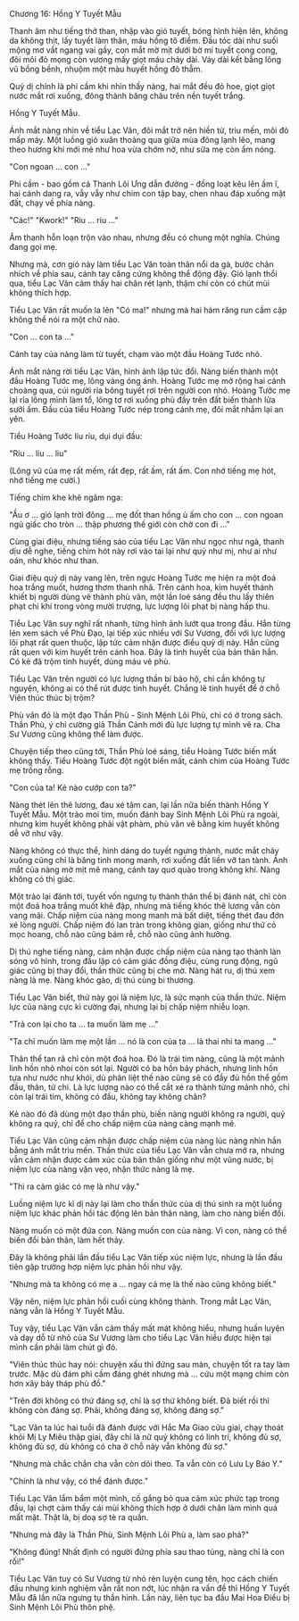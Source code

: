 Chương 16: Hồng Y Tuyết Mẫu 

Thanh âm như tiếng thở than, nhập vào gió tuyết, bóng hình hiện lên, không da không thịt, lấy tuyết làm thân, máu hồng tô điểm. Đầu tóc dài như suối mộng mơ vắt ngang vai gầy, con mắt mờ mịt dưới bờ mi tuyết cong cong, đôi môi đỏ mọng còn vương mấy giọt máu chảy dài. Váy dài kết bằng lông vũ bồng bềnh, nhuộm một màu huyết hồng đỏ thẫm. 

Quỷ dị chính là phi cầm khi nhìn thấy nàng, hai mắt đều đỏ hoe, giọt giọt nước mắt rơi xuống, đông thành băng châu trên nền tuyết trắng. 

Hồng Y Tuyết Mẫu. 

Ánh mắt nàng nhìn về tiểu Lạc Vân, đôi mắt trở nên hiền từ, trìu mến, môi đỏ mấp máy. Một luồng gió xuân thoảng qua giữa mùa đông lạnh lẽo, mang theo hương khí mới mẻ như hoa vừa chớm nở, như sữa mẹ còn ấm nóng. 

"Con ngoan ... con ..."

Phi cầm - bao gồm cả Thanh Lôi Ưng dẫn đường - đồng loạt kêu lên ầm ĩ, hai cánh dang ra, vẫy vẫy như chim con tập bay, chen nhau đáp xuống mặt đất, chạy về phía nàng.

"Các!" "Kwork!" "Riu ... riu ..." 

Âm thanh hỗn loạn trộn vào nhau, nhưng đều có chung một nghĩa. Chúng đang gọi mẹ. 

Nhưng mà, cơn gió này làm tiểu Lạc Vân toàn thân nổi da gà, bước chân nhích về phía sau, cánh tay căng cứng không thể động đậy. Gió lạnh thổi qua, tiểu Lạc Vân cảm thấy hai chân rét lạnh, thậm chí còn có chút mùi không thích hợp. 

Tiểu Lạc Vân rất muốn la lên "Có ma!" nhưng mà hai hàm răng run cầm cập không thể nói ra một chữ nào. 

"Con ... con ta ..." 

Cánh tay của nàng làm từ tuyết, chạm vào một đầu Hoàng Tước nhỏ. 

Ánh mắt nàng rời tiểu Lạc Vân, hình ảnh lập tức đổi. Nàng biến thành một đầu Hoàng Tước mẹ, lông vàng óng ánh. Hoàng Tước mẹ mở rộng hai cánh choàng qua, cúi người rỉa bông tuyết rơi trên người con nhỏ. Hoàng Tước mẹ lại rỉa lông mình làm tổ, lông tơ rơi xuống phủ đầy trên đất biến thành lửa sưởi ấm. Đầu của tiểu Hoàng Tước nép trong cánh mẹ, đôi mắt nhắm lại an yên. 

Tiểu Hoàng Tước líu ríu, dụi dụi đầu:

"Riu ... liu ... liu"

(Lông vũ của mẹ rất mếm, rất đẹp, rất ấm, rất ấm. Con nhớ tiếng mẹ hót, nhớ tiếng mẹ cười.) 

Tiếng chim khe khẽ ngâm nga: 

"Ầu ơ ... gió lạnh trời đông ... mẹ đốt than hồng ủ ấm cho con ... con ngoan ngủ giấc cho tròn ... thập phương thế giới còn chờ con đi ..."

Cùng giai điệu, nhưng tiếng sáo của tiểu Lạc Vân như ngọc như ngà, thanh dịu dễ nghe, tiếng chim hót này rơi vào tai lại như quỷ như mị, như ai như oán, như khóc như than. 

Giai điệu quỷ dị này vang lên, trên ngực Hoàng Tước mẹ hiện ra một đoá hoa trắng muốt, hương thơm thanh nhã. Trên cánh hoa, kim huyết thánh khiết bị người dùng vẽ thành phù văn, một lần loé sáng đều thu lấy thiên phạt chi khí trong vòng mười trượng, lực lượng lôi phạt bị nàng hấp thu. 

Tiểu Lạc Vân suy nghĩ rất nhanh, từng hình ảnh lướt qua trong đầu. Hắn từng lén xem sách về Phù Đạo, lại tiếp xúc nhiều với Sư Vương, đối với lực lượng lôi phạt rất quen thuộc, lập tức cảm nhận được điều quỷ dị này. Hắn cũng rất quen với kim huyết trên cánh hoa. Đây là tinh huyết của bản thân hắn. Có kẻ đã trộm tinh huyết, dùng máu vẽ phù. 

Tiểu Lạc Vân trên người có lực lượng thần bí bảo hộ, chỉ cần không tự nguyện, không ai có thể rút được tinh huyết. Chẳng lẽ tinh huyết để ở chỗ Viên thúc thúc bị trộm? 

Phù văn đó là một đạo Thần Phù - Sinh Mệnh Lôi Phù, chỉ có ở trong sách. Thần Phù, ý chỉ cường giả Thần Cảnh mới đủ lực lượng tự mình vẽ ra. Cha Sư Vương cũng không thể làm được. 

Chuyện tiếp theo cũng tới, Thần Phù loé sáng, tiểu Hoàng Tước biến mất không thấy. Tiểu Hoàng Tước đột ngột biến mất, cánh chim của Hoàng Tước mẹ trống rỗng. 

"Con của ta! Kẻ nào cướp con ta?" 

Nàng thét lên thê lương, đau xé tâm can, lại lần nữa biến thành Hồng Y Tuyết Mẫu. Một trảo moi tim, muốn đánh bay Sinh Mệnh Lôi Phù ra ngoài, nhưng kim huyết không phải vật phàm, phù văn vẽ bằng kim huyết không dễ vỡ như vậy. 

Nàng không có thực thể, hình dáng do tuyết ngưng thành, nước mắt chảy xuống cũng chỉ là băng tinh mong manh, rơi xuống đất liền vỡ tan tành. Ánh mắt của nàng mờ mịt mê mang, cánh tay quơ quào trong không khí. Nàng không có thị giác. 

Một trảo lại đánh tới, tuyết vốn ngưng tụ thành thân thể bị đánh nát, chỉ còn một đoá hoa trắng muốt khẽ đập, nhưng mà tiếng khóc thê lương vẫn còn vang mãi. Chấp niệm của nàng mong manh mà bất diệt, tiếng thét đau đớn xé lòng người. Chấp niệm đó lan tràn trong không gian, giống như thứ cỏ mọc hoang, chỗ nào cũng bám rễ, chỗ nào cũng ảnh hưởng. 

Dị thú nghe tiếng nàng, cảm nhận được chấp niệm của nàng tạo thành làn sóng vô hình, trong đầu lập có cảm giác đồng điệu, cùng rung động, ngũ giác cũng bị thay đổi, thần thức cũng bị che mờ. Nàng hát ru, dị thú xem nàng là mẹ. Nàng khóc gào, dị thú cùng bi thương.  

Tiểu Lạc Vân biết, thứ này gọi là niệm lực, là sức mạnh của thần thức. Niệm lực của nàng cực kì cường đại, nhưng lại bị chấp niệm nhiễu loạn. 

"Trả con lại cho ta ... ta muốn làm mẹ ..." 

"Ta chỉ muốn làm mẹ một lần ... nó là con của ta ... là thai nhi ta mang ..."

Thân thể tan rã chỉ còn một đoá hoa. Đó là trái tim nàng, cũng là một mảnh linh hồn nhỏ nhoi còn sót lại. Người có ba hồn bảy phách, nhưng linh hồn tựa như nước như khói, dù phân liệt thế nào cũng sẽ có đầy đủ hồn thể gồm đầu, thân, tứ chi. Là lực lượng nào có thể cắt xé ra thành từng mảnh nhỏ, chỉ còn lại trái tim, không có đầu, không tay không chân?

Kẻ nào đó đã dùng một đạo thần phù, biến nàng người không ra người, quỷ không ra quỷ, chỉ để cho chấp niệm của nàng càng mạnh mẽ. 

Tiểu Lạc Vân cũng cảm nhận được chấp niệm của nàng lúc nàng nhìn hắn bằng ánh mắt trìu mến. Thần thức của tiểu Lạc Vân vẫn chưa mở ra, nhưng vẫn cảm nhận được cảm xúc của bản thân giống như một vũng nước, bị niệm lực của nàng vặn vẹo, nhận thức nàng là mẹ. 

"Thì ra cảm giác có mẹ là như vậy."

Luồng niệm lực kì dị này lại làm cho thần thức của dị thú sinh ra một luồng niệm lực khác phản hồi tác động lên bản thân nàng, làm cho nàng biến đổi. 

Nàng muốn có một đứa con. Nàng muốn con của nàng. Vì con, nàng có thể biến đổi bản thân, làm hết thảy. 

Đây là không phải lần đầu tiểu Lạc Vân tiếp xúc niệm lực, nhưng là lần đầu tiên gặp trường hợp niệm lực phản hồi như vậy. 

"Nhưng mà ta không có mẹ a ... ngay cả mẹ là thế nào cũng không biết."  

Vậy nên, niệm lực phản hồi cuối cùng không thành. Trong mắt Lạc Vân, nàng vẫn là Hồng Y Tuyết Mẫu. 

Tuy vậy, tiểu Lạc Vân vẫn cảm thấy mất mát không hiểu, nhưng huấn luyện và dạy dỗ từ nhỏ của Sư Vương làm cho tiểu Lạc Vân hiểu được hiện tại mình cần phải làm chút gì đó. 

"Viên thúc thúc hay nói: chuyện xấu thì đứng sau màn, chuyện tốt ra tay làm trước. Mặc dù đám phi cầm đáng ghét nhưng mà ... cứu một mạng chim còn hơn xây bảy tháp phù đồ." 

"Trên đời không có thứ đáng sợ, chỉ là sợ thứ không biết. Đã biết rồi thì không còn đáng sợ. Phải, không đáng sợ, không đáng sợ."

"Lạc Vân ta lúc hai tuổi đã đánh được với Hắc Ma Giao cửu giai, chạy thoát khỏi Mị Ly Miêu thập giai, đây chỉ là nữ quỷ không có linh trí, không đủ sợ, không đủ sợ, dù không có cha ở chỗ này vẫn không đủ sợ."

"Nhưng mà chắc chắn cha vẫn còn dõi theo. Ta vẫn còn có Lưu Ly Bảo Y." 

"Chính là như vậy, có thể đánh được." 

Tiểu Lạc Vân lẩm bẩm một mình, cố gắng bỏ qua cảm xúc phức tạp trong đầu, lại chợt cảm thấy cái mùi không thích hợp ở dưới chân làm mình quá mất mặt. Thật là, bị doạ sợ tè ra quần. 

"Nhưng mà đây là Thần Phù, Sinh Mệnh Lôi Phù a, làm sao phá?" 

"Không đúng! Nhất định có người đứng phía sau thao túng, nàng chỉ là con rối!" 

Tiểu Lạc Vân tuy có Sư Vương từ nhỏ rèn luyện cung tên, học cách chiến đấu nhưng kinh nghiệm vẫn rất non nớt, lúc nhận ra vấn đề thì Hồng Y Tuyết Mẫu đã lần nữa ngưng tụ thần hình. Lần này, liên tục ba đầu Mai Hoa Điểu bị Sinh Mệnh Lôi Phù thôn phệ. 
